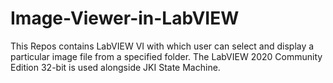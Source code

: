 # Image-Viewer-in-LabVIEW
This Repos contains LabVIEW VI with which user can select and display a particular image file from a specified folder. The LabVIEW 2020 Community Edition 32-bit is used alongside JKI State Machine.
